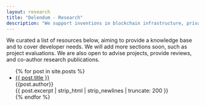 ```yaml
---
layout: research
title: "Delendum - Research"
description: "We support inventions in blockchain infrastructure, private computing, and zero-knowledge proof applications"
---
```


<div>
    <p class="text-white text-research-para">
        We curated a list of resources below, aiming to provide a knowledge base and to cover developer needs. We will add more sections soon, such as project evaluations. We are also open to advise projects, provide reviews, and co-author research publications. 
    </p>
    <ul class="no-list-style">
    {% for post in site.posts %}
        <li class="no-list-style post-container">
            <div class="text-white text-large">
                <a class="text-white" href="{{ post.url }}">
                    {{ post.title }}
                </a>
            </div>
            <div class="text-white">
                {{post.author}} 
            </div> 
            {{ post.excerpt | strip_html | strip_newlines | truncate: 200 }}  
        </li>
    {% endfor %}
    </ul>
</div>